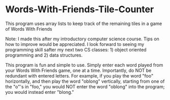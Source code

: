 # Words-With-Friends-Tile-Counter
This program uses array lists to keep track of the remaining tiles in a game of Words With Friends

Note: I made this after my introductory computer science course. Tips on how to improve would be appreciated.
I look forward to seeing my programming skill safter my next two CS classes: 1) object oriented programming and 2) data structures. 

This program is fun and simple to use. Simply enter each word played from your Words With Friends game, one at a time. 
Importantly, do NOT be redundant with entered letters. For example, if you play the word "foo" horizontally, 
and then play the word "oblong" vertically, starting from one of the "o"'s in "foo," you would NOT enter 
the word "oblong" into the program; you would instead enter "blong."
